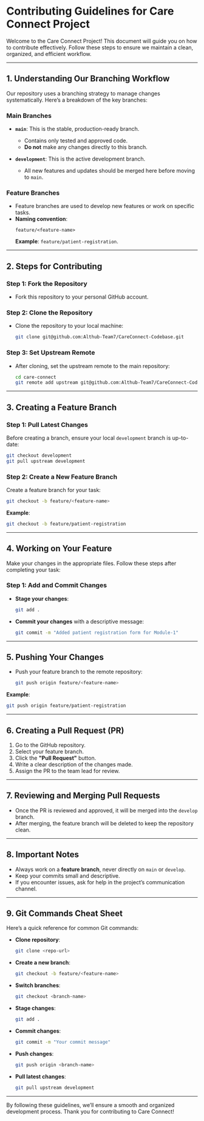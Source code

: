 
# **Contributing Guidelines for Care Connect Project**

Welcome to the Care Connect Project! This document will guide you on how to contribute effectively. Follow these steps to ensure we maintain a clean, organized, and efficient workflow.

---

## **1. Understanding Our Branching Workflow**

Our repository uses a branching strategy to manage changes systematically. Here’s a breakdown of the key branches:

### **Main Branches**
- **`main`**: This is the stable, production-ready branch.
  - Contains only tested and approved code.
  - **Do not** make any changes directly to this branch.

- **`development`**: This is the active development branch.
  - All new features and updates should be merged here before moving to `main`.

### **Feature Branches**
- Feature branches are used to develop new features or work on specific tasks.
- **Naming convention**:  
  ```plaintext
  feature/<feature-name>
  ```
  **Example**: `feature/patient-registration`.

---

## **2. Steps for Contributing**

### **Step 1: Fork the Repository**
- Fork this repository to your personal GitHub account.

### **Step 2: Clone the Repository**
- Clone the repository to your local machine:
  ```bash
  git clone git@github.com:Althub-Team7/CareConnect-Codebase.git
  ```

### **Step 3: Set Upstream Remote**
- After cloning, set the upstream remote to the main repository:
  ```bash
  cd care-connect
  git remote add upstream git@github.com:Althub-Team7/CareConnect-Codebase.git
  ```

---

## **3. Creating a Feature Branch**

### **Step 1: Pull Latest Changes**
Before creating a branch, ensure your local `development` branch is up-to-date:
```bash
git checkout development
git pull upstream development
```

### **Step 2: Create a New Feature Branch**
Create a feature branch for your task:
```bash
git checkout -b feature/<feature-name>
```
**Example**:
```bash
git checkout -b feature/patient-registration
```

---

## **4. Working on Your Feature**

Make your changes in the appropriate files. Follow these steps after completing your task:

### **Step 1: Add and Commit Changes**
- **Stage your changes**:
  ```bash
  git add .
  ```
- **Commit your changes** with a descriptive message:
  ```bash
  git commit -m "Added patient registration form for Module-1"
  ```

---

## **5. Pushing Your Changes**
- Push your feature branch to the remote repository:
  ```bash
  git push origin feature/<feature-name>
  ```
**Example**:
```bash
git push origin feature/patient-registration
```

---

## **6. Creating a Pull Request (PR)**

1. Go to the GitHub repository.
2. Select your feature branch.
3. Click the **"Pull Request"** button.
4. Write a clear description of the changes made.
5. Assign the PR to the team lead for review.

---

## **7. Reviewing and Merging Pull Requests**

- Once the PR is reviewed and approved, it will be merged into the `develop` branch.
- After merging, the feature branch will be deleted to keep the repository clean.

---

## **8. Important Notes**

- Always work on a **feature branch**, never directly on `main` or `develop`.
- Keep your commits small and descriptive.
- If you encounter issues, ask for help in the project’s communication channel.

---

## **9. Git Commands Cheat Sheet**

Here’s a quick reference for common Git commands:

- **Clone repository**:
  ```bash
  git clone <repo-url>
  ```

- **Create a new branch**:
  ```bash
  git checkout -b feature/<feature-name>
  ```

- **Switch branches**:
  ```bash
  git checkout <branch-name>
  ```

- **Stage changes**:
  ```bash
  git add .
  ```

- **Commit changes**:
  ```bash
  git commit -m "Your commit message"
  ```

- **Push changes**:
  ```bash
  git push origin <branch-name>
  ```

- **Pull latest changes**:
  ```bash
  git pull upstream development
  ```

---

By following these guidelines, we’ll ensure a smooth and organized development process. Thank you for contributing to Care Connect!
